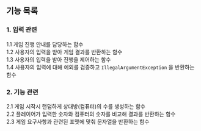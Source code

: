 ## 기능 목록
### 1. 입력 관련
1.1 게임 진행 안내를 담당하는 함수<br/>
1.2 사용자의 입력을 받아 게임 결과를 반환하는 함수<br/>
1.3 사용자의 입력을 받아 진행을 제어하는 함수<br/>
1.4 사용자의 입력에 대해 예외를 검증하고 `IllegalArgumentException` 을 반환하는 함수<br/>
### 2. 기능 관련
2.1 게임 시작시 랜덤하게 상대방(컴퓨터)의 수를 생성하는 함수<br/>
2.2 플레이어가 입력한 숫자와 컴퓨터의 숫자를 비교해 결과를 반환하는 함수<br/>
2.3 게임 요구사항과 관련된 포맷에 맞춰 문자열을 반환하는 함수<br/>
